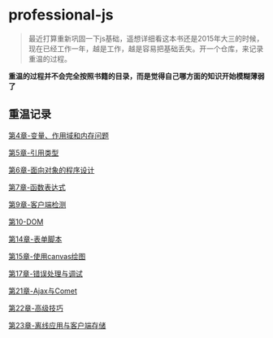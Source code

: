 # professional-js

> 最近打算重新巩固一下js基础，遥想详细看这本书还是2015年大三的时候，现在已经工作一年，越是工作，越是容易把基础丢失。开一个仓库，来记录重温的过程。

**重温的过程并不会完全按照书籍的目录，而是觉得自己哪方面的知识开始模糊薄弱了**

## 重温记录

[第4章-变量、作用域和内存问题](https://github.com/qianlongo/professional-js/blob/master/%E7%AC%AC4%E7%AB%A0-%E5%8F%98%E9%87%8F%E3%80%81%E4%BD%9C%E7%94%A8%E5%9F%9F%E5%92%8C%E5%86%85%E5%AD%98%E9%97%AE%E9%A2%98.md)

[第5章-引用类型](https://github.com/qianlongo/professional-js/blob/master/%E7%AC%AC5%E7%AB%A0-%E5%BC%95%E7%94%A8%E7%B1%BB%E5%9E%8B.md)

[第6章-面向对象的程序设计](https://github.com/qianlongo/professional-js/blob/master/%E7%AC%AC6%E7%AB%A0-%E9%9D%A2%E5%90%91%E5%AF%B9%E8%B1%A1%E7%9A%84%E7%A8%8B%E5%BA%8F%E8%AE%BE%E8%AE%A1.md)

[第7章-函数表达式](https://github.com/qianlongo/professional-js/blob/master/%E7%AC%AC7%E7%AB%A0-%E5%87%BD%E6%95%B0%E8%A1%A8%E8%BE%BE%E5%BC%8F.md)

[第9章-客户端检测](https://github.com/qianlongo/professional-js/blob/master/%E7%AC%AC9%E7%AB%A0-%E5%AE%A2%E6%88%B7%E7%AB%AF%E6%A3%80%E6%B5%8B.md)

[第10-DOM](https://github.com/qianlongo/professional-js/blob/master/%E7%AC%AC10-DOM.md)

[第14章-表单脚本](https://github.com/qianlongo/professional-js/blob/master/%E7%AC%AC14%E7%AB%A0-%E8%A1%A8%E5%8D%95%E8%84%9A%E6%9C%AC.md)

[第15章-使用canvas绘图](https://github.com/qianlongo/professional-js/blob/master/%E7%AC%AC15%E7%AB%A0-%E4%BD%BF%E7%94%A8canvas%E7%BB%98%E5%9B%BE.md)

[第17章-错误处理与调试](https://github.com/qianlongo/professional-js/blob/master/%E7%AC%AC17%E7%AB%A0-%E9%94%99%E8%AF%AF%E5%A4%84%E7%90%86%E4%B8%8E%E8%B0%83%E8%AF%95.md)

[第21章-Ajax与Comet](https://github.com/qianlongo/professional-js/blob/master/%E7%AC%AC21%E7%AB%A0-Ajax%E4%B8%8EComet.md)

[第22章-高级技巧](https://github.com/qianlongo/professional-js/blob/master/%E7%AC%AC22%E7%AB%A0-%E9%AB%98%E7%BA%A7%E6%8A%80%E5%B7%A7.md)


[第23章-离线应用与客户端存储](https://github.com/qianlongo/professional-js/blob/master/%E7%AC%AC23%E7%AB%A0-%E7%A6%BB%E7%BA%BF%E5%BA%94%E7%94%A8%E4%B8%8E%E5%AE%A2%E6%88%B7%E7%AB%AF%E5%AD%98%E5%82%A8.md)

